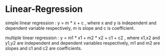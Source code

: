 # Linear-Regression

simple linear regression : y = m * x + c , where x and y is independent and dependent variable respectively, m is slope and c is coefficient.

multiple linear regression : y = m1 * x1 + m2 * x2 + c1 + c2 , where x1,x2 and y1,y2 are independent and dependent variables respectively, m1 and m2 are slopes and c1 and c2 are coefficients. 
